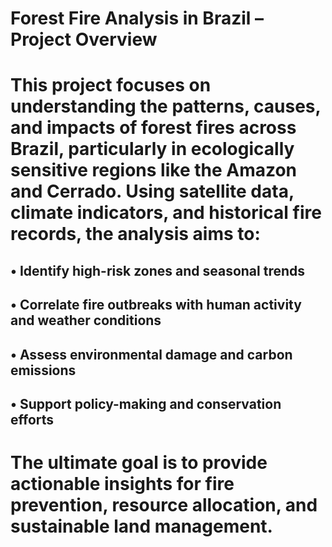 # Forest Fire Analysis in Brazil – Project Overview
<h1> This project focuses on understanding the patterns, causes, and impacts of forest fires across Brazil, particularly in ecologically sensitive regions like the Amazon and Cerrado. Using satellite data, climate indicators, and historical fire records, the analysis aims to:</h1>
<h2> • 	Identify high-risk zones and seasonal trends</h2>
<h2>• 	Correlate fire outbreaks with human activity and weather conditions</h2>
<h2>• 	Assess environmental damage and carbon emissions</h2>
<h2>• 	Support policy-making and conservation efforts</h2>
<h1>The ultimate goal is to provide actionable insights for fire prevention, resource allocation, and sustainable land management.</h1>